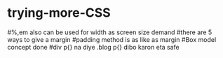 # trying-more-CSS

#%,em also can be used for width as screen size demand
#there are 5 ways to give a margin
#padding method is as like as margin
#Box model concept done
#div p{} na diye .blog p{} dibo karon eta safe 
    
